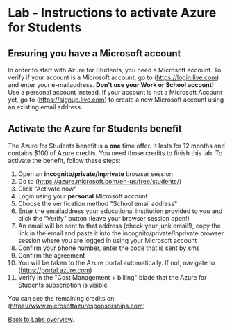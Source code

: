 # Lab - Instructions to activate Azure for Students

## Ensuring you have a Microsoft account

In order to start with Azure for Students, you need a Microsoft account. To verify if your account is a Microsoft account, go to (https://login.live.com) and enter your e-mailaddress. **Don't use your Work or School account!** Use a personal account instead. If your account is not a Microsoft Account yet, go to (https://signup.live.com) to create a new Microsoft account using an existing email address.

## Activate the Azure for Students benefit

The Azure for Students benefit is a **one** time offer. It lasts for 12 months and contains $100 of Azure credits. You need those credits to finish this lab. To activate the benefit, follow these steps:

1. Open an **incognito/private/Inprivate** browser session
1. Go to (https://azure.microsoft.com/en-us/free/students/)
2. Click "Activate now"
3. Login using your **personal** Microsoft account
4. Choose the verification method "School email address"
5. Enter the emailaddress your educational institution provided to you and click the "Verify" button (leave your browser session open!)
6. An email will be sent to that address (check your junk email!), copy the link in the email and paste it into the incognito/private/Inprivate browser session where you are logged in using your Microsoft account
7. Confirm your phone number, enter the code that is sent by sms
8. Confirm the agreement
9. You will be taken to the Azure portal automatically. If not, navigate to (https://portal.azure.com)
10. Verify in the "Cost Management + billing" blade that the Azure for Students subscription is visible

You can see the remaining credits on (https://www.microsoftazuresponsorships.com)

[Back to Labs overview](../../Readme.md).

